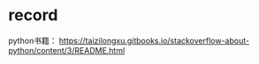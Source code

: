 # record
python书籍：
https://taizilongxu.gitbooks.io/stackoverflow-about-python/content/3/README.html

